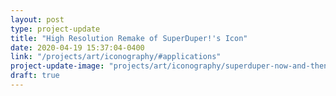 ```yaml
---
layout: post
type: project-update
title: "High Resolution Remake of SuperDuper!'s Icon"
date: 2020-04-19 15:37:04-0400
link: "/projects/art/iconography/#applications"
project-update-image: "projects/art/iconography/superduper-now-and-then.jpg"
draft: true
---
```

